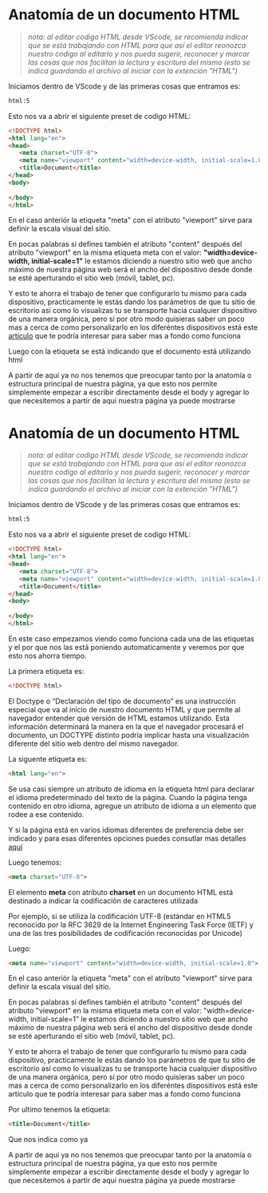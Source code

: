# Anatomía de un documento HTML

> *nota: al editar codigo HTML desde VScode, se recomienda indicar que se está trabajando con HTML para que así el editor reonozca nuestro codigo al editarlo y nos pueda sugerir, reconocer y marcar las cosas que nos facilitan la lectura y escritura del mismo (esto se indica guardando el archivo al iniciar con la extención "HTML")*

Iniciamos dentro de VScode y de las primeras cosas que entramos es:
 ```html
 html:5 
 ``` 
 Esto nos va a abrir el siguiente preset de codigo HTML:
 ```html
 <!DOCTYPE html>
<html lang="en">
<head>
    <meta charset="UTF-8">
    <meta name="viewport" content="width=device-width, initial-scale=1.0">
    <title>Document</title>
</head>
<body>
    
</body>
</html> 
 ``` 
 
En el caso anteriór la etiqueta "meta" con el atributo "viewport" sirve para definir la escala visual del sitio.

En pocas palabras si defines también el atributo "content" después del atributo "viewport" en la misma etiqueta meta con el valor: **"width=device-width, initial-scale=1"** le estamos diciendo a nuestro sitio web que ancho máximo de nuestra página web será el ancho del dispositivo desde donde se esté aperturando el sitio web (móvil, tablet, pc).

Y esto te ahorra el trabajo de tener que configurarlo tu mismo para cada dispositivo, practicamente le estás dando los parámetros de que tu sitio de escritorio así como lo visualizas tu se transporte hacia cualquier dispositivo de una manera orgánica, pero si por otro modo quisieras saber un poco mas a cerca de como personalizarlo en los diferéntes dispositivos está este [artículo](https://blog.hubspot.com/marketing/mobile-viewport-setup) que te podría interesar para saber mas a fondo como funciona
	
Luego con la etiqueta <!DOCTYPE html> se está indicando que el documento está utilizando html

A partir de aquí ya no nos tenemos que preocupar tanto por la anatomía o estructura principal de nuestra página, ya que esto nos permite simplemente empezar a escribir directamente desde el body y agregar lo que necesitemos a partir de aquí nuestra página ya puede mostrarse

# Anatomía de un documento HTML

> *nota: al editar codigo HTML desde VScode, se recomienda indicar que se está trabajando con HTML para que así el editor reonozca nuestro codigo al editarlo y nos pueda sugerir, reconocer y marcar las cosas que nos facilitan la lectura y escritura del mismo (esto se indica guardando el archivo al iniciar con la extención "HTML")*

Iniciamos dentro de VScode y de las primeras cosas que entramos es:
 ```html
 html:5 
 ``` 
 Esto nos va a abrir el siguiente preset de codigo HTML:
 ```html
 <!DOCTYPE html>
<html lang="en">
<head>
    <meta charset="UTF-8">
    <meta name="viewport" content="width=device-width, initial-scale=1.0">
    <title>Document</title>
</head>
<body>
    
</body>
</html> 
 ``` 
 
 En este caso empezamos viendo como funciona cada una de las etiquetas y el por que nos las está poniendo automaticamente y veremos por que esto nos ahorra tiempo.
 
 La primera etiqueta es:
 
 ```html
 <!DOCTYPE html>
 ```

El Doctype o “Declaración del tipo de documento” es una instrucción especial que va al inicio de nuestro documento HTML y que permite al navegador entender qué versión de HTML estamos utilizando. Esta información determinará la manera en la que el navegador procesará el documento, un DOCTYPE distinto podría implicar hasta una visualización diferente del sitio web dentro del mismo navegador.

La siguente etiqueta es:
```html
<html lang="en"> 
```

Se usa casi siempre un atributo de idioma en la etiqueta html para declarar el idioma predeterminado del texto de la página. Cuando la página tenga contenido en otro idioma, agregue un atributo de idioma a un elemento que rodee a ese contenido.

Y si la página está en varios idiomas diferentes de preferencia debe ser indicado y para esas diferentes opciones puedes consutlar mas detalles [aquí](https://www.w3.org/International/questions/qa-html-language-declarations.es)

Luego tenemos: 
```html
<meta charset="UTF-8"> 
```

El elemento **meta** con atributo **charset** en un documento HTML está destinado a indicar la codificación de caracteres utilizada 

Por ejemplo, si se utiliza la codificación UTF-8 (estándar en HTML5 reconocido por la RFC 3629 de la Internet Engineering Task Force (IETF) y una de las tres posibilidades de codificación reconocidas por Unicode)

Luego:
```html
<meta name="viewport" content="width=device-width, initial-scale=1.0">
```

En el caso anteriór la etiqueta "meta" con el atributo "viewport" sirve para definir la escala visual del sitio.

En pocas palabras si defines también el atributo "content" después del atributo "viewport" en la misma etiqueta meta con el valor: "width=device-width, initial-scale=1" le estamos diciendo a nuestro sitio web que ancho máximo de nuestra página web será el ancho del dispositivo desde donde se esté aperturando el sitio web (móvil, tablet, pc).

Y esto te ahorra el trabajo de tener que configurarlo tu mismo para cada dispositivo, practicamente le estás dando los parámetros de que tu sitio de escritorio así como lo visualizas tu se transporte hacia cualquier dispositivo de una manera orgánica, pero si por otro modo quisieras saber un poco mas a cerca de como personalizarlo en los diferéntes dispositivos está este artículo que te podría interesar para saber mas a fondo como funciona

Por ultimo tenemos la etiqueta:
```html
<title>Document</title> 
```

Que nos indíca como ya

A partir de aquí ya no nos tenemos que preocupar tanto por la anatomía o estructura principal de nuestra página, ya que esto nos permite simplemente empezar a escribir directamente desde el body y agregar lo que necesitemos a partir de aquí nuestra página ya puede mostrarse